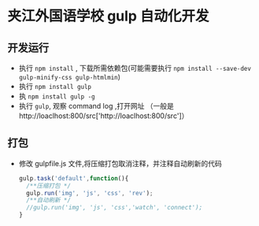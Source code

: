 # 夹江外国语学校 gulp 自动化开发

## 开发运行

* 执行 `npm install` , 下载所需依赖包(可能需要执行 `npm install --save-dev gulp-minify-css gulp-htmlmin`)
* 执行 `npm install gulp`
* 执 `npm install gulp -g`
* 执行 `gulp`, 观察 command log ,打开网址 （一般是 http://loaclhost:800/src['http://loaclhost:800/src']）



## 打包

* 修改 gulpfile.js 文件,将压缩打包取消注释，并注释自动刷新的代码
  ```js
  gulp.task('default',function(){
    /**压缩打包 */
    gulp.run('img', 'js', 'css', 'rev');
    /**自动刷新 */
    //gulp.run('img', 'js', 'css','watch', 'connect');
  }
  ```